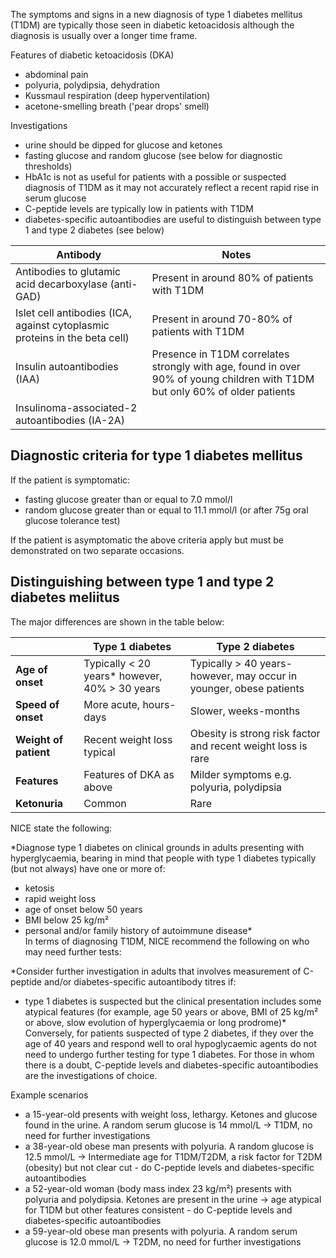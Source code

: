 The symptoms and signs in a new diagnosis of type 1 diabetes mellitus (T1DM) are typically those seen in diabetic ketoacidosis although the diagnosis is usually over a longer time frame.  
  
Features of diabetic ketoacidosis (DKA)  
* abdominal pain
* polyuria, polydipsia, dehydration
* Kussmaul respiration (deep hyperventilation)
* acetone\-smelling breath ('pear drops' smell)

  
Investigations  
* urine should be dipped for glucose and ketones
* fasting glucose and random glucose (see below for diagnostic thresholds)
* HbA1c is not as useful for patients with a possible or suspected diagnosis of T1DM as it may not accurately reflect a recent rapid rise in serum glucose
* C\-peptide levels are typically low in patients with T1DM
* diabetes\-specific autoantibodies are useful to distinguish between type 1 and type 2 diabetes (see below)

  


| Antibody | Notes |
| --- | --- |
| Antibodies to glutamic acid decarboxylase (anti\-GAD) | Present in around 80% of patients with T1DM |
| Islet cell antibodies (ICA, against cytoplasmic proteins in the beta cell) | Present in around 70\-80% of patients with T1DM |
| Insulin autoantibodies (IAA) | Presence in T1DM correlates strongly with age, found in over 90% of young children with T1DM but only 60% of older patients |
| Insulinoma\-associated\-2 autoantibodies (IA\-2A) |  |

  
  
Diagnostic criteria for type 1 diabetes mellitus
------------------------------------------------

  
If the patient is symptomatic:  
* fasting glucose greater than or equal to 7\.0 mmol/l
* random glucose greater than or equal to 11\.1 mmol/l (or after 75g oral glucose tolerance test)

  
If the patient is asymptomatic the above criteria apply but must be demonstrated on two separate occasions.  
  
  
Distinguishing between type 1 and type 2 diabetes meliitus
----------------------------------------------------------

  
The major differences are shown in the table below:  
  


|  | Type 1 diabetes | Type 2 diabetes |
| --- | --- | --- |
| **Age of onset** | Typically \< 20 years* however, 40% \> 30 years | Typically \> 40 years- however, may occur in younger, obese patients |
| **Speed of onset** | More acute, hours\-days | Slower, weeks\-months |
| **Weight of patient** | Recent weight loss typical | Obesity is strong risk factor and recent weight loss is rare |
| **Features** | Features of DKA as above | Milder symptoms e.g. polyuria, polydipsia |
| **Ketonuria** | Common | Rare |

  
NICE state the following:  
  
 *Diagnose type 1 diabetes on clinical grounds in adults presenting with hyperglycaemia, bearing in mind that people with type 1 diabetes typically (but not always) have one or more of:  
* ketosis
* rapid weight loss
* age of onset below 50 years
* BMI below 25 kg/m²
* personal and/or family history of autoimmune disease*  
In terms of diagnosing T1DM, NICE recommend the following on who may need further tests:   
  
 *Consider further investigation in adults that involves measurement of C\-peptide and/or diabetes\-specific autoantibody titres if:  
* type 1 diabetes is suspected but the clinical presentation includes some atypical features (for example, age 50 years or above, BMI of 25 kg/m² or above, slow evolution of hyperglycaemia or long prodrome)*  
Conversely, for patients suspected of type 2 diabetes, if they over the age of 40 years and respond well to oral hypoglycaemic agents do not need to undergo further testing for type 1 diabetes. For those in whom there is a doubt, C\-peptide levels and diabetes\-specific autoantibodies are the investigations of choice.  
  
Example scenarios  
* a 15\-year\-old presents with weight loss, lethargy. Ketones and glucose found in the urine. A random serum glucose is 14 mmol/L → T1DM, no need for further investigations
* a 38\-year\-old obese man presents with polyuria. A random glucose is 12\.5 mmol/L → Intermediate age for T1DM/T2DM, a risk factor for T2DM (obesity) but not clear cut \- do C\-peptide levels and diabetes\-specific autoantibodies
* a 52\-year\-old woman (body mass index 23 kg/m²) presents with polyuria and polydipsia. Ketones are present in the urine → age atypical for T1DM but other features consistent \- do C\-peptide levels and diabetes\-specific autoantibodies
* a 59\-year\-old obese man presents with polyuria. A random serum glucose is 12\.0 mmol/L → T2DM, no need for further investigations
